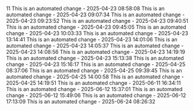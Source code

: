 11
This is an automated change - 2025-04-23 08:58:08
This is an automated change - 2025-04-23 09:07:34
This is an automated change - 2025-04-23 09:23:52
This is an automated change - 2025-04-23 09:40:51
This is an automated change - 2025-04-23 09:45:05
This is an automated change - 2025-04-23 10:03:33
This is an automated change - 2025-04-23 13:14:41
This is an automated change - 2025-04-23 14:01:06
This is an automated change - 2025-04-23 14:05:37
This is an automated change - 2025-04-23 14:08:56
This is an automated change - 2025-04-23 14:19:19
This is an automated change - 2025-04-23 15:13:38
This is an automated change - 2025-04-23 15:16:17
This is an automated change - 2025-04-25 08:37:06
This is an automated change - 2025-04-25 09:39:45
This is an automated change - 2025-04-25 14:00:58
This is an automated change - 2025-04-25 14:19:51
This is an automated change - 2025-06-11 16:34:11
This is an automated change - 2025-06-12 15:37:01
This is an automated change - 2025-06-12 15:49:06
This is an automated change - 2025-06-12 17:13:09
This is an automated change - 2025-06-24 08:26:32
